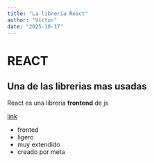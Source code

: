 ```yaml
---
title: "La libreria React"
author: "Victor"
date: "2025-10-17"
---
```

# REACT
## Una de las librerias mas usadas

React es una libreria **frontend** de js

[link](https://wikipedia/react)

- fronted
- ligero
- muy extendido
- creado por meta